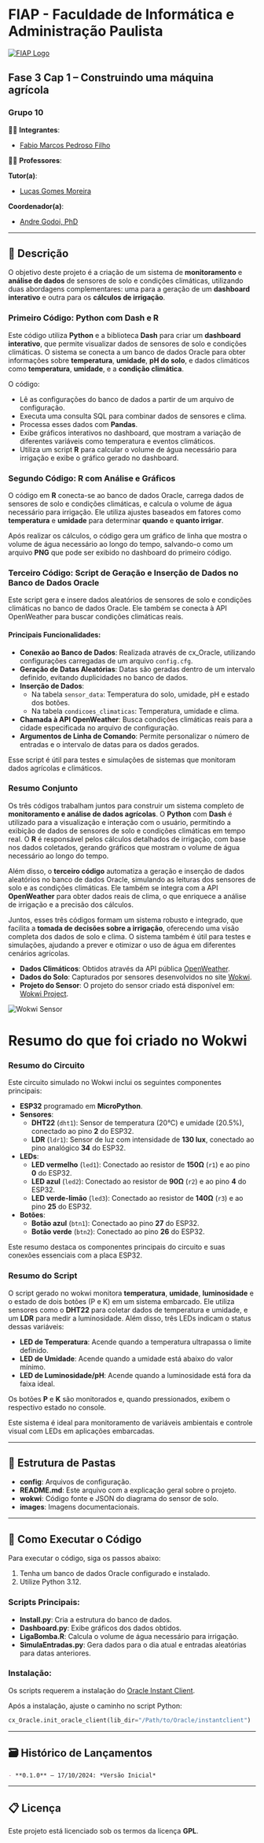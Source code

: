 
# FIAP - Faculdade de Informática e Administração Paulista
[![FIAP Logo](images/logo-fiap.png)](https://www.fiap.com.br)

## Fase 3 Cap 1 – Construindo uma máquina agrícola

### Grupo 10

👨‍🎓 **Integrantes**:
- [Fabio Marcos Pedroso Filho](https://www.linkedin.com/in/pedrosof/)

👩‍🏫 **Professores**:

**Tutor(a)**:
- [Lucas Gomes Moreira](https://www.linkedin.com/in/lucas-gomes-moreira-15a8452a/)

**Coordenador(a)**:
- [Andre Godoi, PhD](https://www.linkedin.com/in/profandregodoi/)

---

## 📜 Descrição

O objetivo deste projeto é a criação de um sistema de **monitoramento** e **análise de dados** de sensores de solo e condições climáticas, utilizando duas abordagens complementares: uma para a geração de um **dashboard interativo** e outra para os **cálculos de irrigação**.

### Primeiro Código: Python com Dash e R
Este código utiliza **Python** e a biblioteca **Dash** para criar um **dashboard interativo**, que permite visualizar dados de sensores de solo e condições climáticas. O sistema se conecta a um banco de dados Oracle para obter informações sobre **temperatura**, **umidade**, **pH do solo**, e dados climáticos como **temperatura**, **umidade**, e a **condição climática**. 

O código:
- Lê as configurações do banco de dados a partir de um arquivo de configuração.
- Executa uma consulta SQL para combinar dados de sensores e clima.
- Processa esses dados com **Pandas**.
- Exibe gráficos interativos no dashboard, que mostram a variação de diferentes variáveis como temperatura e eventos climáticos.
- Utiliza um script **R** para calcular o volume de água necessário para irrigação e exibe o gráfico gerado no dashboard.

### Segundo Código: R com Análise e Gráficos
O código em **R** conecta-se ao banco de dados Oracle, carrega dados de sensores de solo e condições climáticas, e calcula o volume de água necessário para irrigação. Ele utiliza ajustes baseados em fatores como **temperatura** e **umidade** para determinar **quando** e **quanto irrigar**.

Após realizar os cálculos, o código gera um gráfico de linha que mostra o volume de água necessário ao longo do tempo, salvando-o como um arquivo **PNG** que pode ser exibido no dashboard do primeiro código.

### Terceiro Código: Script de Geração e Inserção de Dados no Banco de Dados Oracle

Este script gera e insere dados aleatórios de sensores de solo e condições climáticas no banco de dados Oracle. Ele também se conecta à API OpenWeather para buscar condições climáticas reais.

#### Principais Funcionalidades:
- **Conexão ao Banco de Dados**: Realizada através de cx_Oracle, utilizando configurações carregadas de um arquivo `config.cfg`.
- **Geração de Datas Aleatórias**: Datas são geradas dentro de um intervalo definido, evitando duplicidades no banco de dados.
- **Inserção de Dados**:
  - Na tabela `sensor_data`: Temperatura do solo, umidade, pH e estado dos botões.
  - Na tabela `condicoes_climaticas`: Temperatura, umidade e clima.
- **Chamada à API OpenWeather**: Busca condições climáticas reais para a cidade especificada no arquivo de configuração.
- **Argumentos de Linha de Comando**: Permite personalizar o número de entradas e o intervalo de datas para os dados gerados.

Esse script é útil para testes e simulações de sistemas que monitoram dados agrícolas e climáticos.

### Resumo Conjunto

Os três códigos trabalham juntos para construir um sistema completo de **monitoramento e análise de dados agrícolas**. O **Python** com **Dash** é utilizado para a visualização e interação com o usuário, permitindo a exibição de dados de sensores de solo e condições climáticas em tempo real. O **R** é responsável pelos cálculos detalhados de irrigação, com base nos dados coletados, gerando gráficos que mostram o volume de água necessário ao longo do tempo.

Além disso, o **terceiro código** automatiza a geração e inserção de dados aleatórios no banco de dados Oracle, simulando as leituras dos sensores de solo e as condições climáticas. Ele também se integra com a API **OpenWeather** para obter dados reais de clima, o que enriquece a análise de irrigação e a precisão dos cálculos.

Juntos, esses três códigos formam um sistema robusto e integrado, que facilita a **tomada de decisões sobre a irrigação**, oferecendo uma visão completa dos dados de solo e clima. O sistema também é útil para testes e simulações, ajudando a prever e otimizar o uso de água em diferentes cenários agrícolas.

- **Dados Climáticos**: Obtidos através da API pública [OpenWeather](https://openweathermap.org/).
- **Dados do Solo**: Capturados por sensores desenvolvidos no site [Wokwi](https://wokwi.com/).
- **Projeto do Sensor**: O projeto do sensor criado está disponível em: [Wokwi Project](https://wokwi.com/projects/412014758291630081).

![Wokwi Sensor](images/wokwi.jpg)

# Resumo do que foi criado no Wokwi

### Resumo do Circuito

Este circuito simulado no Wokwi inclui os seguintes componentes principais:

- **ESP32** programado em **MicroPython**.
- **Sensores**:
  - **DHT22** (`dht1`): Sensor de temperatura (20°C) e umidade (20.5%), conectado ao pino **2** do ESP32.
  - **LDR** (`ldr1`): Sensor de luz com intensidade de **130 lux**, conectado ao pino analógico **34** do ESP32.
- **LEDs**:
  - **LED vermelho** (`led1`): Conectado ao resistor de **150Ω** (`r1`) e ao pino **0** do ESP32.
  - **LED azul** (`led2`): Conectado ao resistor de **90Ω** (`r2`) e ao pino **4** do ESP32.
  - **LED verde-limão** (`led3`): Conectado ao resistor de **140Ω** (`r3`) e ao pino **25** do ESP32.
- **Botões**:
  - **Botão azul** (`btn1`): Conectado ao pino **27** do ESP32.
  - **Botão verde** (`btn2`): Conectado ao pino **26** do ESP32.

Este resumo destaca os componentes principais do circuito e suas conexões essenciais com a placa ESP32.

### Resumo do Script

O script gerado no wokwi monitora **temperatura**, **umidade**, **luminosidade** e o estado de dois botões (P e K) em um sistema embarcado. Ele utiliza sensores como o **DHT22** para coletar dados de temperatura e umidade, e um **LDR** para medir a luminosidade. Além disso, três LEDs indicam o status dessas variáveis:

- **LED de Temperatura**: Acende quando a temperatura ultrapassa o limite definido.
- **LED de Umidade**: Acende quando a umidade está abaixo do valor mínimo.
- **LED de Luminosidade/pH**: Acende quando a luminosidade está fora da faixa ideal.

Os botões **P** e **K** são monitorados e, quando pressionados, exibem o respectivo estado no console.

Este sistema é ideal para monitoramento de variáveis ambientais e controle visual com LEDs em aplicações embarcadas.

---

## 📁 Estrutura de Pastas

- **config**: Arquivos de configuração.
- **README.md**: Este arquivo com a explicação geral sobre o projeto.
- **wokwi**: Código fonte e JSON do diagrama do sensor de solo.
- **images**: Imagens documentacionais.

---

## 🔧 Como Executar o Código

Para executar o código, siga os passos abaixo:

1. Tenha um banco de dados Oracle configurado e instalado.
2. Utilize Python 3.12.

### Scripts Principais:

- **Install.py**: Cria a estrutura do banco de dados.
- **Dashboard.py**: Exibe gráficos dos dados obtidos.
- **LigaBomba.R**: Calcula o volume de água necessário para irrigação.
- **SimulaEntradas.py**: Gera dados para o dia atual e entradas aleatórias para datas anteriores.

### Instalação:

Os scripts requerem a instalação do [Oracle Instant Client](https://www.oracle.com/br/database/technologies/instant-client.html).

Após a instalação, ajuste o caminho no script Python:

```python
cx_Oracle.init_oracle_client(lib_dir="/Path/to/Oracle/instantclient")
```

---

## 🗃 Histórico de Lançamentos

```markdown
- **0.1.0** – 17/10/2024: *Versão Inicial*
```

---

## 📋 Licença

Este projeto está licenciado sob os termos da licença **GPL**.
